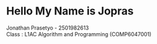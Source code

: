 # Hello My Name is Jopras
Jonathan Prasetyo - 2501982613                                                                                                                                             
Class : L1AC 
Algorithm and Programming (COMP6047001) 


